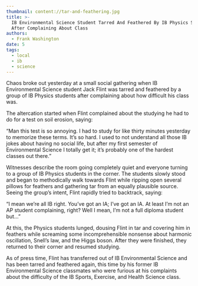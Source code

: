 ```yaml
---
thumbnail: content://tar-and-feathering.jpg
title: >-
  IB Environmental Science Student Tarred And Feathered By IB Physics Students
  After Complaining About Class
authors:
  - Frank Washington
date: 5
tags:
  - local
  - ib
  - science
---
```


Chaos broke out yesterday at a small social gathering when IB Environmental Science student Jack Flint was tarred and feathered by a group of IB Physics students after complaining about how difficult his class was.

The altercation started when Flint complained about the studying he had to do for a test on soil erosion, saying:

“Man this test is so annoying. I had to study for like thirty minutes yesterday to memorize these terms. It’s so hard. I used to not understand all those IB jokes about having no social life, but after my first semester of Environmental Science I totally get it; it’s probably one of the hardest classes out there.”

Witnesses describe the room going completely quiet and everyone turning to a group of IB Physics students in the corner. The students slowly stood and began to methodically walk towards Flint while ripping open several pillows for feathers and gathering tar from an equally plausible source. Seeing the group’s intent, Flint rapidly tried to backtrack, saying:

“I mean we’re all IB right. You’ve got an IA; I’ve got an IA. At least I’m not an AP student complaining, right? Well I mean, I’m not a full diploma student but…”

At this, the Physics students lunged, dousing Flint in tar and covering him in feathers while screaming some incomprehensible nonsense about harmonic oscillation, Snell’s law, and the Higgs boson. After they were finished, they returned to their corner and resumed studying.

As of press time, Flint has transferred out of IB Environmental Science and has been tarred and feathered again, this time by his former IB Environmental Science classmates who were furious at his complaints about the difficulty of the IB Sports, Exercise, and Health Science class.

